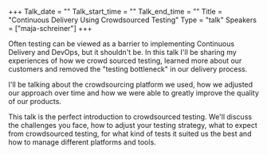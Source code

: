+++
Talk_date = ""
Talk_start_time = ""
Talk_end_time = ""
Title = "Continuous Delivery Using Crowdsourced Testing"
Type = "talk"
Speakers = ["maja-schreiner"]
+++

Often testing can be viewed as a barrier to implementing Continuous Delivery and DevOps, but it shouldn't be. In this talk I'll be sharing my experiences of how we crowd sourced testing, learned more about our customers and removed the "testing bottleneck" in our delivery process.

I'll be talking about the crowdsourcing platform we used, how we adjusted our approach over time and how we were able to greatly improve the quality of our products.

This talk is the perfect introduction to crowdsourced testing. We'll discuss the challenges you face, how to adjust your testing strategy, what to expect from crowdsourced testing, for what kind of tests it suited us the best and how to manage different platforms and tools.

